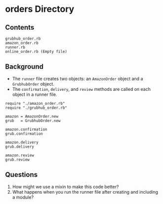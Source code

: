 # orders Directory

## Contents
```
grubhub_order.rb
amazon_order.rb
runner.rb
online_order.rb (Empty file)
```

## Background
* The `runner` file creates two objects: an `AmazonOrder` object and a `GrubhubOrder` object.
* The `confirmation`, `delivery`, and `review` methods are called on each object in a runner file.

```
require "./amazon_order.rb"
require "./grubhub_order.rb"

amazon = AmazonOrder.new
grub   = GrubhubOrder.new

amazon.confirmation
grub.confirmation

amazon.delivery
grub.delivery

amazon.review
grub.review
```

## Questions
  1. How might we use a mixin to make this code better?
  1. What happens when you run the runner file after creating and including a module?
